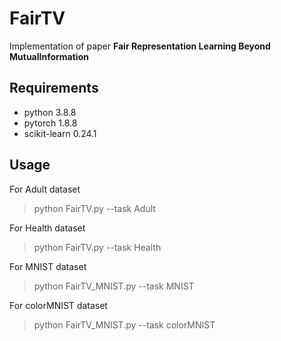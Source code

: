 # FairTV

Implementation of paper **Fair Representation Learning Beyond MutualInformation**

## Requirements

* python 3.8.8
* pytorch 1.8.8
* scikit-learn 0.24.1

## Usage

For Adult dataset
> python FairTV.py --task Adult

For Health dataset
> python FairTV.py --task Health

For MNIST dataset
> python FairTV_MNIST.py --task MNIST

For colorMNIST dataset
> python FairTV_MNIST.py --task colorMNIST
